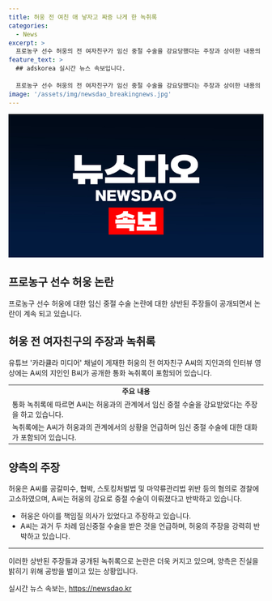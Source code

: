 ```yaml
---
title: 허웅 전 여친 애 낳자고 짜증 나게 한 녹취록
categories:
  - News
excerpt: >
  프로농구 선수 허웅의 전 여자친구가 임신 중절 수술을 강요당했다는 주장과 상이한 내용의 통화 녹취록이 공개되었다. 유튜브 카라큘라 미디어 채널은 A 씨의 지인과의 인터뷰 영상을 게재하며, B씨는 허웅과 A씨의 대화를 공개했다. 이에 대해 허웅은 A씨를 공갈미수 등의 혐의로 고소했고, 양측은 사건을 둘러싼 논란을 해명하고 있다. A씨는 허웅의 강요로 중절 수술이 진행됐다고 주장하며 진실을 밝히고 있다.
feature_text: >
  ## adskorea 실시간 뉴스 속보입니다.

  프로농구 선수 허웅의 전 여자친구가 임신 중절 수술을 강요당했다는 주장과 상이한 내용의 통화 녹취록이 공개되었다. 유튜브 카라큘라 미디어 채널은 A 씨의 지인과의 인터뷰 영상을 게재하며, B씨는 허웅과 A씨의 대화를 공개했다. 이에 대해 허웅은 A씨를 공갈미수 등의 혐의로 고소했고, 양측은 사건을 둘러싼 논란을 해명하고 있다. A씨는 허웅의 강요로 중절 수술이 진행됐다고 주장하며 진실을 밝히고 있다.
image: '/assets/img/newsdao_breakingnews.jpg'
---
```


<p><img src="/assets/img/newsdao_breakingnews.jpg" alt="adskorea 속보" /></p>

<h2 data-ke-size="size26">프로농구 선수 허웅 논란</h2>

<p data-ke-size="size16">프로농구 선수 허웅에 대한 임신 중절 수술 논란에 대한 상반된 주장들이 공개되면서 논란이 계속 되고 있습니다.</p>

<h2>허웅 전 여자친구의 주장과 녹취록</h2>

<p data-ke-size="size16">유튜브 '카라큘라 미디어' 채널이 게재한 허웅의 전 여자친구 A씨의 지인과의 인터뷰 영상에는 A씨의 지인인 B씨가 공개한 통화 녹취록이 포함되어 있습니다.</p>

<table>
    <tr>
        <td style="text-align: center; height: 17px;"><b>주요 내용</b></td>
    </tr>
    <tr>
        <td>통화 녹취록에 따르면 A씨는 허웅과의 관계에서 임신 중절 수술을 강요받았다는 주장을 하고 있습니다.</td>
    </tr>
    <tr>
        <td>녹취록에는 A씨가 허웅과의 관계에서의 상황을 언급하며 임신 중절 수술에 대한 대화가 포함되어 있습니다.</td>
    </tr>
</table>

<h2>양측의 주장</h2>

<p data-ke-size="size16">허웅은 A씨를 공갈미수, 협박, 스토킹처벌법 및 마약류관리법 위반 등의 혐의로 경찰에 고소하였으며, A씨는 허웅의 강요로 중절 수술이 이뤄졌다고 반박하고 있습니다.</p>

<ul>
    <li>허웅은 아이를 책임질 의사가 있었다고 주장하고 있습니다.</li>
    <li>A씨는 과거 두 차례 임신중절 수술을 받은 것을 언급하며, 허웅의 주장을 강력히 반박하고 있습니다.</li>
</ul>

<hr>

<p data-ke-size="size16">이러한 상반된 주장들과 공개된 녹취록으로 논란은 더욱 커지고 있으며, 양측은 진실을 밝히기 위해 공방을 벌이고 있는 상황입니다.</p>
실시간 뉴스 속보는, <a href="https://newsdao.kr" rel="dofollow">https://newsdao.kr</a>


